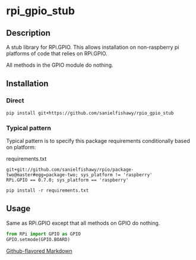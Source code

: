 # rpi_gpio_stub

## Description
A stub library for RPi.GPIO. This allows installation on non-raspberry pi platforms of code that relies on RPi.GPIO.

All methods in the GPIO module do nothing.

## Installation
### Direct
```
pip install git+https://github.com/sanielfishawy/rpio_gpio_stub
```

### Typical pattern
Typical pattern is to specify this package requirements conditionally based on platform:

requirements.txt
```
git+git://github.com/sanielfishawy/rpio/package-two@master#egg=package-two; sys_platform != 'raspberry'
RPi.GPIO == 0.7.0; sys_platform == 'raspberry'
```

```
pip install -r requirements.txt
```

## Usage
Same as RPi.GPIO except that all methods on GPIO do nothing.

```python
from RPi import GPIO as GPIO
GPIO.setmode(GPIO.BOARD)
```


[Github-flavored Markdown](https://guides.github.com/features/mastering-markdown/)